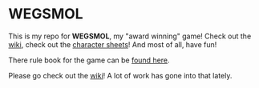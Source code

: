 # WEGSMOL

This is my repo for **WEGSMOL**, my "award winning" game! Check out the [wiki](https://github.com/t0rb1t/wegsmol/wiki), check out the [character sheets](https://github.com/t0rb1t/wegsmol/tree/master/images)! And most of all, have fun!



There rule book for the game can be [found here](https://docs.google.com/document/d/1BfdjlYFQWuHkXSkVFmwNedCEAlPEfqiF9qN02p7yWU0/).

Please go check out the [wiki](https://github.com/t0rb1t/wegsmol/wiki)! A lot of work has gone into that lately.
